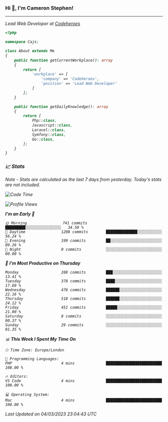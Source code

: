 ### Hi 👋, I'm Cameron Stephen!
<hr>
<p><em>Lead Web Developer at <a href="https://codeheroes.co.uk">Codeheroes</a></p>


```php
<?php

namespace Cajs;

class About extends Me
{
    public function getCurrentWorkplace(): array
    {
        return [
            'workplace' => [
                'company' => 'Codeheroes',
                'position' => 'Lead Web Developer'
            ]
        ];
    }

    public function getDailyKnowledge(): array
    {
        return [
            Php::class,
            Javascript::class,
            Laravel::class,
            Symfony::class,
            Go::class,
        ];
    }
}
```

### 📈 Stats
<p><em>Note - Stats are calculated as the last 7 days from yesterday. Today's stats are not included.</em></p>


<!--START_SECTION:waka-->
![Code Time](http://img.shields.io/badge/Code%20Time-3%2C251%20hrs%2039%20mins-blue)

![Profile Views](http://img.shields.io/badge/Profile%20Views-0-blue)

**I'm an Early 🐤** 

```text
🌞 Morning                741 commits         █████████░░░░░░░░░░░░░░░░   34.50 % 
🌆 Daytime                1208 commits        ██████████████░░░░░░░░░░░   56.24 % 
🌃 Evening                199 commits         ██░░░░░░░░░░░░░░░░░░░░░░░   09.26 % 
🌙 Night                  0 commits           ░░░░░░░░░░░░░░░░░░░░░░░░░   00.00 % 
```
📅 **I'm Most Productive on Thursday** 

```text
Monday                   288 commits         ███░░░░░░░░░░░░░░░░░░░░░░   13.41 % 
Tuesday                  378 commits         ████░░░░░░░░░░░░░░░░░░░░░   17.60 % 
Wednesday                476 commits         ██████░░░░░░░░░░░░░░░░░░░   22.16 % 
Thursday                 518 commits         ██████░░░░░░░░░░░░░░░░░░░   24.12 % 
Friday                   451 commits         █████░░░░░░░░░░░░░░░░░░░░   21.00 % 
Saturday                 8 commits           ░░░░░░░░░░░░░░░░░░░░░░░░░   00.37 % 
Sunday                   29 commits          ░░░░░░░░░░░░░░░░░░░░░░░░░   01.35 % 
```


📊 **This Week I Spent My Time On** 

```text
🕑︎ Time Zone: Europe/London

💬 Programming Languages: 
PHP                      4 mins              █████████████████████████   100.00 % 

🔥 Editors: 
VS Code                  4 mins              █████████████████████████   100.00 % 

💻 Operating System: 
Mac                      4 mins              █████████████████████████   100.00 % 
```


 Last Updated on 04/03/2023 23:04:43 UTC
<!--END_SECTION:waka-->
